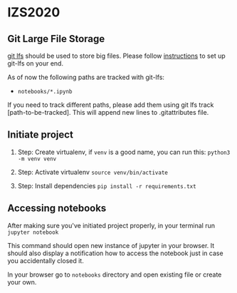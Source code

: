 # IZS2020

## Git Large File Storage
[git lfs](https://git-lfs.github.com/) should be used to store big files.
Please follow [instructions](https://help.github.com/en/github/managing-large-files/installing-git-large-file-storage) to set up git-lfs on your end.

As of now the following paths are tracked with git-lfs:

- `notebooks/*.ipynb`

If you need to track different paths, please add them using git lfs track [path-to-be-tracked]. This will append new lines to .gitattributes file.

## Initiate project

1. Step: Create virtualenv, if `venv` is a good name, you can run this:
`python3 -m venv venv`

2. Step: Activate virtualenv
`source venv/bin/activate`

3. Step: Install dependencies 
`pip install -r requirements.txt`

## Accessing notebooks
After making sure you've initiated project properly, in your terminal run 
`jupyter notebook`

This command should open new instance of jupyter in your browser. It should also display a notification how to access the notebook just in case you accidentally closed it.

In your browser go to `notebooks` directory and open existing file or create your own.
